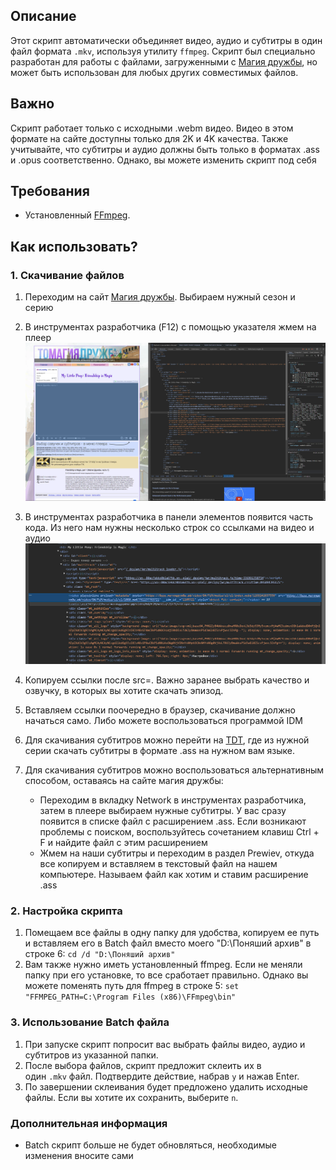 ## Описание

Этот скрипт автоматически объединяет видео, аудио и субтитры в один файл формата `.mkv`, используя утилиту `ffmpeg`. Скрипт был специально разработан для работы с файлами, загруженными с [Магия дружбы](https://xn--80acfekkz0b1a6ftb.xn--p1ai/%D1%81%D1%82%D0%B0%D1%84%D1%84/%D0%B2%D0%B8%D0%B4%D0%B5%D0%BE/MLP-FiM/), но может быть использован для любых других совместимых файлов.

## Важно

Скрипт работает только с исходными .webm видео. Видео в этом формате на сайте доступны только для 2K и 4K качества. Также учитывайте, что субтитры и аудио должны быть только в форматах .ass и .opus соответственно. Однако, вы можете изменить скрипт под себя

## Требования

- Установленный [FFmpeg](https://ffmpeg.org/download.html).

## Как использовать?
### 1. Скачивание файлов

1) Переходим на сайт [Магия дружбы](https://xn--80acfekkz0b1a6ftb.xn--p1ai/%D1%81%D1%82%D0%B0%D1%84%D1%84/%D0%B2%D0%B8%D0%B4%D0%B5%D0%BE/MLP-FiM/). Выбираем нужный сезон и серию
2) В инструментах разработчика (F12) с помощью указателя жмем на плеер
![](1.png)
3) В инструментах разработчика в панели элементов появится часть кода. Из него нам нужны несколько строк со ссылками на видео и аудио ![](2.png)

4) Копируем ссылки после src=. Важно заранее выбрать качество и озвучку, в которых вы хотите скачать эпизод.
5) Вставляем ссылки поочередно в браузер, скачивание должно начаться само. Либо можете воспользоваться программой IDM
6) Для скачивания субтитров можно перейти на [TDT](https://thedoctorteam.ru/project/mlp), где из нужной серии скачать субтитры в формате .ass на нужном вам языке. 
7) Для скачивания субтитров можно воспользоваться альтернативным способом, оставаясь на сайте магия дружбы:
	- Переходим в вкладку Network в инструментах разработчика, затем в плеере выбираем нужные субтитры. У вас сразу появится в списке файл с расширением .ass. Если возникают проблемы с поиском, воспользуйтесь сочетанием клавиш Ctrl + F и найдите файл с этим расширением
	- Жмем на наши субтитры и переходим в раздел Prewiev, откуда все копируем и вставляем в текстовый файл на нашем компьютере. Называем файл как хотим и ставим расширение .ass
### 2. Настройка скрипта

1) Помещаем все файлы в одну папку для удобства, копируем ее путь и вставляем его в Batch файл вместо моего "D:\Поняший архив" в строке 6:
   `cd /d "D:\Поняший архив"`
2) Вам также нужно иметь установленный ffmpeg. Если не меняли папку при его установке, то все сработает правильно. Однако вы можете поменять путь для ffmpeg в строке 5:
   `set "FFMPEG_PATH=C:\Program Files (x86)\FFmpeg\bin"`
### 3. Использование Batch файла

1. При запуске скрипт попросит вас выбрать файлы видео, аудио и субтитров из указанной папки.
2. После выбора файлов, скрипт предложит склеить их в один `.mkv` файл. Подтвердите действие, набрав `y` и нажав Enter.
3. По завершении склеивания будет предложено удалить исходные файлы. Если вы хотите их сохранить, выберите `n`.

### Дополнительная информация

- Batch скрипт больше не будет обновляться, необходимые изменения вносите сами
